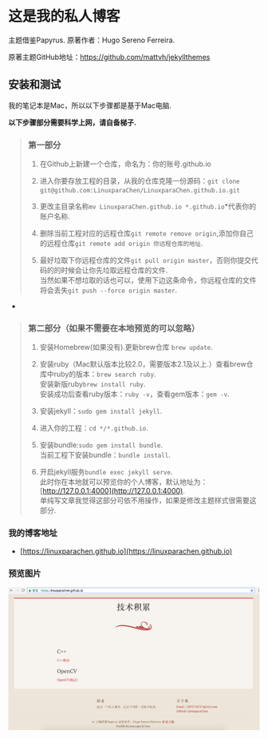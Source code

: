 # 这是我的私人博客

主题借鉴Papyrus. 原著作者：Hugo Sereno Ferreira. 

原著主题GitHub地址：https://github.com/mattvh/jekyllthemes


## 安装和测试

我的笔记本是Mac，所以以下步骤都是基于Mac电脑.

**以下步骤部分需要科学上网，请自备梯子.**

> ### 第一部分
>1. 在Github上新建一个仓库，命名为：你的账号.github.io
>	
>2.	进入你要存放工程的目录，从我的仓库克隆一份源码：`git clone git@github.com:LinuxparaChen/LinuxparaChen.github.io.git`
>	
>3. 更改主目录名称`mv LinuxparaChen.github.io *.github.io`*代表你的账户名称.
>	
>4. 删除当前工程对应的远程仓库`git remote remove origin`,添加你自己的远程仓库`git remote add origin 你远程仓库的地址`.
>	
>5. 最好垃取下你远程仓库的文件`git pull origin master`，否则你提交代码的的时候会让你先垃取远程仓库的文件.
<br>当然如果不想垃取的话也可以，使用下边这条命令，你远程仓库的文件将会丢失`git push --force origin master`.

-

> ### 第二部分（如果不需要在本地预览的可以忽略）
>1. 安装Homebrew(如果没有).更新brew仓库 `brew update`.
>
>2. 安装ruby（Mac默认版本比较2.0，需要版本2.1及以上.）查看brew仓库中ruby的版本：`brew search ruby`.
<br>安装新版ruby`brew install ruby`.
<br>安装成功后查看ruby版本：`ruby -v`，查看gem版本：`gem -v`.
>
>3. 安装jekyll：`sudo gem install jekyll`.
>
>4. 进入你的工程：`cd */*.github.io`.
>
>5. 安装bundle:`sudo gem install bundle`.
<br>当前工程下安装bundle：`bundle install`.
>
>6. 开启jekyll服务`bundle exec jekyll serve`.
<br>此时你在本地就可以预览你的个人博客，默认地址为：[http://127.0.0.1:4000](http://127.0.0.1:4000).
<br>单纯写文章我觉得这部分可依不用操作，如果是修改主题样式很需要这部分.

### 我的博客地址

- [https://linuxparachen.github.io](https://linuxparachen.github.io)

### 预览图片

![Theme preview](/assets/screenshot.png)
